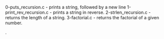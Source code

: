 0-puts_recursion.c - prints a string, followed by a new line
1-print_rev_recursion.c - prints a string in reverse.
2-strlen_recursion.c - returns the length of a string.
3-factorial.c - returns the factorial of a given number.




.
